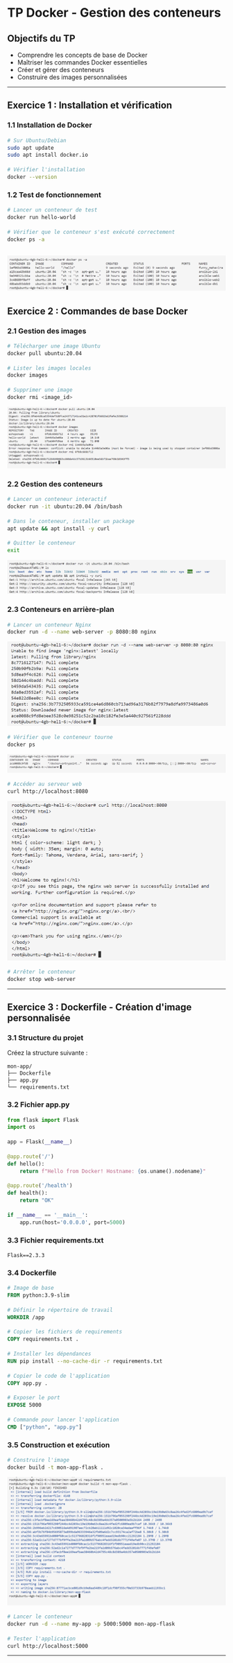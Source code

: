 # TP Docker - Gestion des conteneurs

## Objectifs du TP
- Comprendre les concepts de base de Docker
- Maîtriser les commandes Docker essentielles
- Créer et gérer des conteneurs
- Construire des images personnalisées

---

## Exercice 1 : Installation et vérification

### 1.1 Installation de Docker
```bash
# Sur Ubuntu/Debian
sudo apt update
sudo apt install docker.io

# Vérifier l'installation
docker --version
```

### 1.2 Test de fonctionnement
```bash
# Lancer un conteneur de test
docker run hello-world

# Vérifier que le conteneur s'est exécuté correctement
docker ps -a
```
![alt text](image.png)
---

## Exercice 2 : Commandes de base Docker

### 2.1 Gestion des images
```bash
# Télécharger une image Ubuntu
docker pull ubuntu:20.04

# Lister les images locales
docker images

# Supprimer une image
docker rmi <image_id>
```
![alt text](image-1.png)
### 2.2 Gestion des conteneurs
```bash
# Lancer un conteneur interactif
docker run -it ubuntu:20.04 /bin/bash

# Dans le conteneur, installer un package
apt update && apt install -y curl

# Quitter le conteneur
exit
```
![alt text](image-2.png)
### 2.3 Conteneurs en arrière-plan
```bash
# Lancer un conteneur Nginx
docker run -d --name web-server -p 8080:80 nginx
```
![alt text](image-3.png)

```bash
# Vérifier que le conteneur tourne
docker ps
```
![alt text](image-4.png)


```bash
# Accéder au serveur web
curl http://localhost:8080
```
![alt text](image-5.png)

```bash
# Arrêter le conteneur
docker stop web-server
```

---

## Exercice 3 : Dockerfile - Création d'image personnalisée

### 3.1 Structure du projet
Créez la structure suivante :
```
mon-app/
├── Dockerfile
├── app.py
└── requirements.txt
```

### 3.2 Fichier app.py
```python
from flask import Flask
import os

app = Flask(__name__)

@app.route('/')
def hello():
    return f"Hello from Docker! Hostname: {os.uname().nodename}"

@app.route('/health')
def health():
    return "OK"

if __name__ == '__main__':
    app.run(host='0.0.0.0', port=5000)
```

### 3.3 Fichier requirements.txt
```
Flask==2.3.3
```

### 3.4 Dockerfile
```dockerfile
# Image de base
FROM python:3.9-slim

# Définir le répertoire de travail
WORKDIR /app

# Copier les fichiers de requirements
COPY requirements.txt .

# Installer les dépendances
RUN pip install --no-cache-dir -r requirements.txt

# Copier le code de l'application
COPY app.py .

# Exposer le port
EXPOSE 5000

# Commande pour lancer l'application
CMD ["python", "app.py"]
```

### 3.5 Construction et exécution
```bash
# Construire l'image
docker build -t mon-app-flask .
```
![alt text](image-6.png)
```bash
# Lancer le conteneur
docker run -d --name my-app -p 5000:5000 mon-app-flask

# Tester l'application
curl http://localhost:5000
```


---
